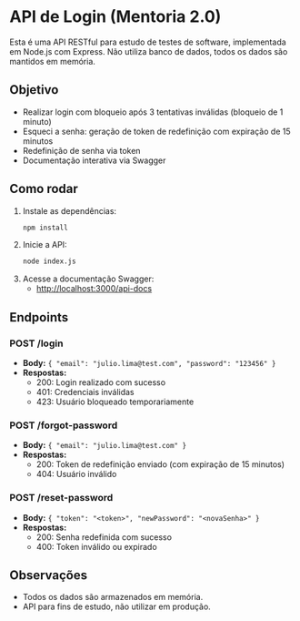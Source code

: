# API de Login (Mentoria 2.0)

Esta é uma API RESTful para estudo de testes de software, implementada em Node.js com Express. Não utiliza banco de dados, todos os dados são mantidos em memória.

## Objetivo
- Realizar login com bloqueio após 3 tentativas inválidas (bloqueio de 1 minuto)
- Esqueci a senha: geração de token de redefinição com expiração de 15 minutos
- Redefinição de senha via token
- Documentação interativa via Swagger

## Como rodar

1. Instale as dependências:
   ```bash
   npm install
   ```
2. Inicie a API:
   ```bash
   node index.js
   ```
3. Acesse a documentação Swagger:
   - [http://localhost:3000/api-docs](http://localhost:3000/api-docs)

## Endpoints

### POST /login
- **Body:** `{ "email": "julio.lima@test.com", "password": "123456" }`
- **Respostas:**
  - 200: Login realizado com sucesso
  - 401: Credenciais inválidas
  - 423: Usuário bloqueado temporariamente

### POST /forgot-password
- **Body:** `{ "email": "julio.lima@test.com" }`
- **Respostas:**
  - 200: Token de redefinição enviado (com expiração de 15 minutos)
  - 404: Usuário inválido

### POST /reset-password
- **Body:** `{ "token": "<token>", "newPassword": "<novaSenha>" }`
- **Respostas:**
  - 200: Senha redefinida com sucesso
  - 400: Token inválido ou expirado

## Observações
- Todos os dados são armazenados em memória.
- API para fins de estudo, não utilizar em produção. 